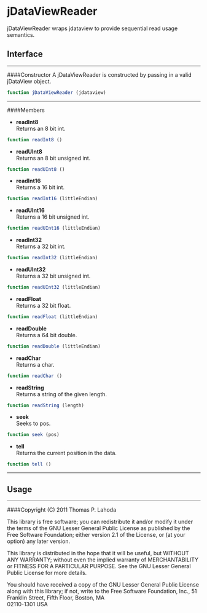 jDataViewReader
===============

jDataViewReader wraps jdataview to provide sequential read usage semantics.

Interface
---------

--------------------------------------------------------------------------

####Constructor
A jDataViewReader is constructed by passing in a valid jDataView object.

```javascript
function jDataViewReader (jdataview)
```

--------------------------------------------------------------------------

####Members
+ **readInt8**  
Returns an 8 bit int.  

```javascript
function readInt8 ()
```


+ **readUInt8**  
Returns an 8 bit unsigned int.  

```javascript
function readUInt8 ()
```

+ **readInt16**  
Returns a 16 bit int.

```javascript
function readInt16 (littleEndian)
```

+ **readUInt16**  
Returns a 16 bit unsigned int.

```javascript
function readUInt16 (littleEndian)
```

+ **readInt32**  
Returns a 32 bit int.

```javascript
function readInt32 (littleEndian)
```

+ **readUInt32**  
Returns a 32 bit unsigned int.

```javascript
function readUInt32 (littleEndian)
```

+ **readFloat**  
Returns a 32 bit float.

```javascript
function readFloat (littleEndian)
```

+ **readDouble**  
Returns a 64 bit double.

```javascript
function readDouble (littleEndian)
```

+ **readChar**  
Returns a char.

```javascript
function readChar ()
```

+ **readString**  
Returns a string of the given length.

```javascript
function readString (length)
```

+ **seek**  
Seeks to pos.

```javascript
function seek (pos)
```

+ **tell**  
Returns the current position in the data.

```javascript
function tell ()
```

--------------------------------------------------------------------------

Usage
-----

--------------------------------------------------------------------------

####Copyright (C) 2011 Thomas P. Lahoda

This library is free software; you can redistribute it and/or
modify it under the terms of the GNU Lesser General Public
License as published by the Free Software Foundation; either
version 2.1 of the License, or (at your option) any later version.

This library is distributed in the hope that it will be useful,
but WITHOUT ANY WARRANTY; without even the implied warranty of
MERCHANTABILITY or FITNESS FOR A PARTICULAR PURPOSE.  See the GNU
Lesser General Public License for more details.

You should have received a copy of the GNU Lesser General Public
License along with this library; if not, write to the Free Software
Foundation, Inc., 51 Franklin Street, Fifth Floor, Boston, MA  
02110-1301  USA

